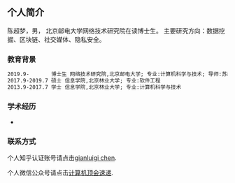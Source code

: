 ## 个人简介
陈超梦，男，
北京邮电大学网络技术研究院在读博士生。
主要研究方向：数据挖掘、区块链、社交媒体、隐私安全。

### 教育背景

```markdown
2019.9-       博士生 网络技术研究院,北京邮电大学; 专业:计算机科学与技术; 导师:苏森教授
2017.9-2019.7 硕士 信息学院,北京林业大学; 专业:软件工程
2013.9-2017.7 学士 信息学院,北京林业大学; 专业:计算机科学与技术
```


### 学术经历 
-


### 联系方式
个人知乎认证账号请点击[gianluigi chen](https://www.zhihu.com/people/chen-tian-bao-1/activities).

个人微信公众号请点击[计算机顶会速递](https://mp.weixin.qq.com/s/ptV9s1MywMtKgXmQfLforA).


